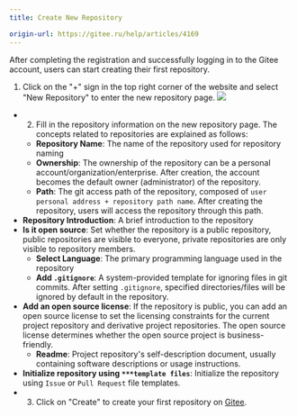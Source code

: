 ```yaml
---
title: Create New Repository

origin-url: https://gitee.ru/help/articles/4169
---
```


After completing the registration and successfully logging in to the Gitee account, users can start creating their first repository.

1. Click on the "+" sign in the top right corner of the website and select "New Repository" to enter the new repository page.
![](%E6%96%B0%E5%BB%BA%E4%BB%93%E5%BA%93.assets/image.png)
- 2. Fill in the repository information on the new repository page. The concepts related to repositories are explained as follows:
  - **Repository Name**: The name of the repository used for repository naming
  - **Ownership**: The ownership of the repository can be a personal account/organization/enterprise. After creation, the account becomes the default owner (administrator) of the repository.
  - **Path**: The git access path of the repository, composed of `user personal address + repository path name`. After creating the repository, users will access the repository through this path.
- **Repository Introduction**: A brief introduction to the repository
- **Is it open source**: Set whether the repository is a public repository, public repositories are visible to everyone, private repositories are only visible to repository members.
  - **Select Language**: The primary programming language used in the repository
  - **Add `.gitignore`**: A system-provided template for ignoring files in git commits. After setting `.gitignore`, specified directories/files will be ignored by default in the repository.
- **Add an open source license**: If the repository is public, you can add an open source license to set the licensing constraints for the current project repository and derivative project repositories. The open source license determines whether the open source project is business-friendly.
  - **Readme**: Project repository's self-description document, usually containing software descriptions or usage instructions.
- **Initialize repository using `***template files`**: Initialize the repository using `Issue` or `Pull Request` file templates.
- 3. Click on "Create" to create your first repository on [Gitee].

[Gitee]:https://gitee.ru/